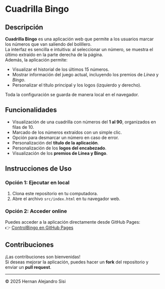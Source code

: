 # Cuadrilla Bingo

## Descripción
**Cuadrilla Bingo** es una aplicación web que permite a los usuarios marcar los números que van saliendo del bolillero.  
La interfaz es sencilla e intuitiva: al seleccionar un número, se muestra el último extraído en la parte derecha de la página.  
Además, la aplicación permite:

- Visualizar el historial de los últimos 15 números.
- Mostrar información del juego actual, incluyendo los premios de *Línea* y *Bingo*.
- Personalizar el título principal y los logos (izquierdo y derecho).  

Toda la configuración se guarda de manera local en el navegador.

## Funcionalidades
- Visualización de una cuadrilla con números del **1 al 90**, organizados en filas de 10.
- Marcado de los números extraídos con un simple clic.
- Opción para desmarcar un número en caso de error.
- Personalización del **título de la aplicación**.
- Personalización de los **logos del encabezado**.
- Visualización de los **premios de Línea y Bingo**.

## Instrucciones de Uso
### Opción 1: Ejecutar en local
1. Clona este repositorio en tu computadora.
2. Abre el archivo `src/index.html` en tu navegador web.

### Opción 2: Acceder online
Puedes acceder a la aplicación directamente desde GitHub Pages:  
👉 [ControlBingo en GitHub Pages](https://hernansisi.github.io/ControlBingo/)

## Contribuciones
¡Las contribuciones son bienvenidas!  
Si deseas mejorar la aplicación, puedes hacer un **fork** del repositorio y enviar un **pull request**.

---

© 2025 Hernan Alejandro Sisi
